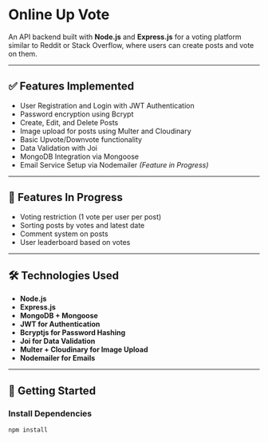 # Online Up Vote

An API backend built with **Node.js** and **Express.js** for a voting platform similar to Reddit or Stack Overflow, where users can create posts and vote on them.

---

## ✅ Features Implemented
- User Registration and Login with JWT Authentication
- Password encryption using Bcrypt
- Create, Edit, and Delete Posts
- Image upload for posts using Multer and Cloudinary
- Basic Upvote/Downvote functionality
- Data Validation with Joi
- MongoDB Integration via Mongoose
- Email Service Setup via Nodemailer *(Feature in Progress)*

---

## 🚧 Features In Progress
- Voting restriction (1 vote per user per post)
- Sorting posts by votes and latest date
- Comment system on posts
- User leaderboard based on votes

---

## 🛠️ Technologies Used
- **Node.js**
- **Express.js**
- **MongoDB + Mongoose**
- **JWT for Authentication**
- **Bcryptjs for Password Hashing**
- **Joi for Data Validation**
- **Multer + Cloudinary for Image Upload**
- **Nodemailer for Emails**

---

## 🚀 Getting Started

### Install Dependencies
```bash
npm install

